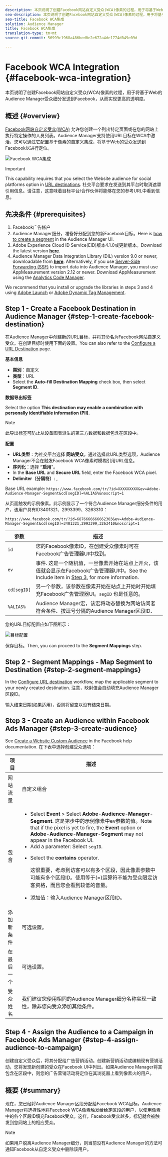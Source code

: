 ```yaml
---
description: 本页说明了创建Facebook网站自定义受众(WCA)像素的过程，用于将基于Web的Audience Manager受众细分发送到Facebook，从而实现更高的透明度。
seo-description: 本页说明了创建Facebook网站自定义受众(WCA)像素的过程，用于将基于Web的Audience Manager受众细分发送到Facebook，从而实现更高的透明度。
seo-title: Facebook WCA集成
solution: Audience Manager
title: Facebook WCA集成
translation-type: tm+mt
source-git-commit: 56999c1968a486bed0e2e672a4de1774d049e09d

---
```



# Facebook WCA Integration {#facebook-wca-integration}

本页说明了创建Facebook网站自定义受众(WCA)像素的过程，用于将基于Web的Audience Manager受众细分发送到Facebook，从而实现更高的透明度。

## 概述 {#overview}

[Facebook网站自定义受众(WCA)](https://www.facebook.com/business/help/449542958510885) 允许您创建一个列出特定页面或在您的网站上执行特定操作的人员列表。Audience Manager支持使用URL目标在WCA中激活，您可以通过它配置基于像素的自定义集成，将基于Web的受众发送到Facebook以进行定位。

![Facebook WCA集成](/help/using/integration/assets/facebook-wca-integration.png)

>[!IMPORTANT]
>
> This capability requires that you select the Website audience for social platforms option in [URL destinations](/help/using/features/destinations/manage-destinations.md#configure-url-destination). 社交平台要求在发送到其平台时取消遮罩引用信息。请注意，这意味着目标平台/合作伙伴将能够在您的参考URL中看到信息。

## 先决条件 {#prerequisites}

1. Facebook广告帐户
2. Audience Manager细分，准备好分配到您的新Facebook目标。Here is [how to create a segment](/help/using/features/segments/segment-builder.md) in the Audience Manager UI.
3. Adobe Experience Cloud ID Service(EID)版本4.1.0或更新版本。Download the latest version **[here](https://github.com/Adobe-Marketing-Cloud/id-service/releases)**.
4. Audience Manager Data Integration Library (DIL) version 9.0 or newer, downloadable from **[here](https://github.com/Adobe-Marketing-Cloud/dil/releases)**. Alternatively, if you use [Server-Side Forwarding (SSF)](https://marketing.adobe.com/resources/help/en_US/reference/ssf.html) to import data into Audience Manager, you must use AppMeasurement version 2.12 or newer. Download AppMeasurement using the [Analytics Code Manager](https://marketing.adobe.com/resources/help/en_US/reference/code_manager_admin.html).

We recommend that you install or upgrade the libraries in steps 3 and 4 using [Adobe Launch](https://docs.adobelaunch.com/) or [Adobe Dynamic Tag Management](https://marketing.adobe.com/resources/help/en_US/dtm/).

## Step 1 - Create a Facebook Destination in Audience Manager {#step-1-create-facebook-destination}

在Audience Manager中创建新的URL目标，并将其命名为Facebook网站自定义受众。在创建目标时使用下面的设置。You can also refer to the [Configure a URL Destination](/help/using/features/destinations/manage-destinations.md#configure-url-destination) page.

**基本信息**

* **类别**：自定义
* **类型**：URL
* Select the **Auto-fill Destination Mapping** check box, then select **Segment ID**.

**数据导出标签**

Select the option **This destination may enable a combination with personally identifiable information (PII)**.

>[!NOTE]
>
> 此导出标签可防止从设备图表派生的第三方数据和数据包含在区段中。

**配置**

* **URL类型**：为社交平台选择 **网站受众**。通过选择此URL类型选项，Audience Manager不会在触发Facebook WCA像素时模糊引用URL信息。
* **序列化**：选择 **“启用**”。
* In the **Base URL** and **Secure URL** field, enter the Facebook WCA pixel.
* **Delimiter（分隔符）**: ,

Base URL example: `https://www.facebook.com/tr/?id=XXXXXXXXX&ev=Adobe-Audience-Manager-Segment&cd[segID]=%ALIAS%&noscript=1`

从页面触发的示例像素。此示例显示了一个符合Audience Manager细分条件的用户，该用户具有ID3401321、2993399、3263310：

`https://www.facebook.com/tr/?id=6876666666662303&ev=Adobe-Audience-Manager-Segment&cd[segID]=3401321,2993399,3263410&noscript=1`


| 参数 | 描述 |
---------|----------|
| `id` | 您的Facebook像素ID，在创建受众像素时可在Facebook广告管理器UI中找到。 |
| `ev` | 事件. 这是一个随机值，一旦像素开始在站点上开火，该值就会显示在Facebook广告管理器UI中。See the Include item in [Step 3](/help/using/integration/integrating-third-party/facebook-wca-integration.md#step-3-create-audience), for more information. |
| `cd[segID]` | 另一个参数，该参数在像素开始在站点上开始时开始填充Facebook广告管理器UI。`segID` 也是任意的。 |
| `%ALIAS%` | Audience Manager宏，该宏将动态替换为网站访问者符合条件、按逗号分隔的Audience Manager区段ID、 |

您的URL目标配置应如下图所示：

![目标配置](/help/using/integration/assets/facebook-wca.png)

保存目标。Then, you can proceed to the **Segment Mappings** step.

## Step 2 - Segment Mappings - Map Segment to Destination {#step-2-segment-mappings}

In the [Configure URL destination](/help/using/features/destinations/manage-destinations.md#configure-url-destination) workflow, map the applicable segment to your newly created destination. 注意，映射值会自动填充Audience Manager区段ID。

输入结束日期(如果适用)，否则将留空以没有结束日期。

## Step 3 - Create an Audience within Facebook Ads Manager {#step-3-create-audience}

See [Create a Website Custom Audience](https://www.facebook.com/business/help/666509013483225) in the Facebook help documentation. 在下表中选择创建受众选项：


| 项目 | 描述 |
---------|----------|
| 网站流量 | 自定义组合 |
| 包含 | <ul><li>Select **Event** &gt; Select **Adobe-Audience-Manager-Segment**. 这是第步中的示例像素中ev参数的值。Note that if the pixel is yet to fire, the **Event** option or **Adobe-Audience-Manager-Segment** may not appear in the Facebook UI.</li><li>Add a parameter: Select `segID`.</li><li><p>Select the **contains** operator.</p><p>这很重要，考虑到访客可以有多个区段，因此像素参数中可能有多个区段ID。使用等于(=)运算符不能为受众限定访客资格，而且您会看到较低的音量。</p></li><li>添加值：输入Audience Manager区段ID。</li></ul> |
| 添加新条件 | 可选设置。 |
| 在最后一个 | 可选设置。 |
| 受众姓名 | 我们建议您使用相同的Audience Manager细分名称实现一致性，除非您向受众添加其他条件。 |

## Step 4 - Assign the Audience to a Campaign in Facebook Ads Manager {#step-4-assign-audience-to-campaign}

创建自定义受众后，将其分配给广告营销活动。创建新营销活动或编辑现有营销活动，您将发现新创建的受众在Facebook UI中列出。如果Audience Manager将其包含在区段中，则您的广告营销活动将定位在其浏览器上看到像素火的用户。

## 概要 {#summary}

现在，您已经将Audience Manager区段分配给Facebook WCA目标，Audience Manager将选择性地将Facebook WCA像素触发给给定区段的用户，以使用像素中的各个区段ID填充Facebook受众。这样，Facebook受众越多，标记就会被触发到您网站上的相应受众。

>[!NOTE]
>
> 如果用户脱离Audience Manager细分，则当前没有Audience Manager的方法可通知Facebook从自定义受众中删除该用户。

